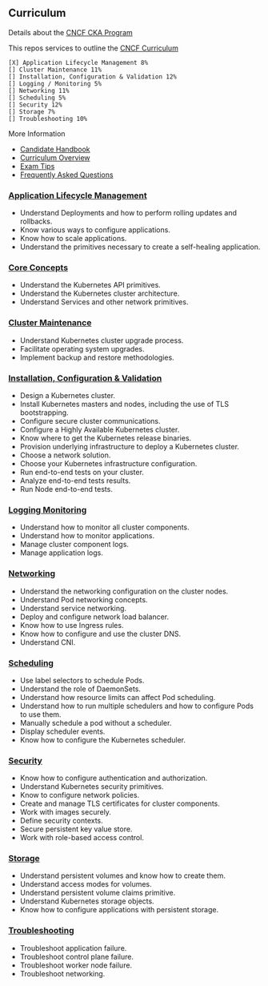 ## Curriculum

Details about the [CNCF CKA Program](https://www.cncf.io/certification/cka/)

This repos services to outline the [CNCF Curriculum](https://github.com/cncf/curriculum/)

    
    [X] Application Lifecycle Management 8%
    [] Cluster Maintenance 11%
    [] Installation, Configuration & Validation 12%
    [] Logging / Monitoring 5%
    [] Networking 11%
    [] Scheduling 5%
    [] Security 12%
    [] Storage 7%
    [] Troubleshooting 10%

More Information
* [Candidate Handbook](https://www.cncf.io/certification/candidate-handbook)
* [Curriculum Overview]()
* [Exam Tips]()
* [Frequently Asked Questions]()

### [Application Lifecycle Management](./application_lifecycle/README.md)
* Understand Deployments and how to perform rolling updates and rollbacks.
* Know various ways to configure applications.
* Know how to scale applications.
* Understand the primitives necessary to create a self-healing application.

### [Core Concepts](./core_concepts/README.md)
* Understand the Kubernetes API primitives. 
* Understand the Kubernetes cluster architecture.
* Understand Services and other network primitives.

### [Cluster Maintenance](./cluster_maintenance/README.md)
* Understand Kubernetes cluster upgrade process.
* Facilitate operating system upgrades.
* Implement backup and restore methodologies.

### [Installation, Configuration & Validation](./install_config_valid/README.md)
* Design a Kubernetes cluster.
* Install Kubernetes masters and nodes, including the use of TLS bootstrapping.
* Configure secure cluster communications.
* Configure a Highly Available Kubernetes cluster.
* Know where to get the Kubernetes release binaries.
* Provision underlying infrastructure to deploy a Kubernetes cluster.
* Choose a network solution. 
* Choose your Kubernetes infrastructure configuration.
* Run end-to-end tests on your cluster. 
* Analyze end-to-end tests results.
* Run Node end-to-end tests.


### [Logging Monitoring](./logging_monitoring/README.md)
* Understand how to monitor all cluster components.
* Understand how to monitor applications.
* Manage cluster component logs. 
* Manage application logs.

### [Networking](./networking/README.md)
* Understand the networking configuration on the cluster nodes.
* Understand Pod networking concepts.
* Understand service networking.
* Deploy and configure network load balancer.
* Know how to use Ingress rules.
* Know how to configure and use the cluster DNS.
* Understand CNI.

### [Scheduling](./scheduling/README.md)
* Use label selectors to schedule Pods.
* Understand the role of DaemonSets.
* Understand how resource limits can affect Pod scheduling.
* Understand how to run multiple schedulers and how to configure Pods to use them.
* Manually schedule a pod without a scheduler.
* Display scheduler events.
* Know how to configure the Kubernetes scheduler.

### [Security](./security/README.md)
* Know how to configure authentication and authorization.
* Understand Kubernetes security primitives.
* Know to configure network policies.
* Create and manage TLS certificates for cluster components.
* Work with images securely.
* Define security contexts.
* Secure persistent key value store.
* Work with role-based access control.

### [Storage](./storage/README.md)
* Understand persistent volumes and know how to create them.
* Understand access modes for volumes.
* Understand persistent volume claims primitive.
* Understand Kubernetes storage objects.
* Know how to configure applications with persistent storage.

### [Troubleshooting](./troubleshooting/README.md)
* Troubleshoot application failure.
* Troubleshoot control plane failure. 
* Troubleshoot worker node failure.
* Troubleshoot networking.


